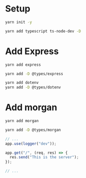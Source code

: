 # Setup

```bash
yarn init -y
```

```bash
yarn add typescript ts-node-dev -D
```

# Add Express

```bash
yarn add express
```

```bash
yarn add -D @types/express
```

```bash
yarn add dotenv
yarn add -D @types/dotenv
```

# Add morgan

```bash
yarn add morgan
```

```bash
yarn add -D @types/morgan
```

```ts
// ...
app.use(logger("dev"));

app.get("/", (req, res) => {
  res.send("This is the server");
});

// ...
```
